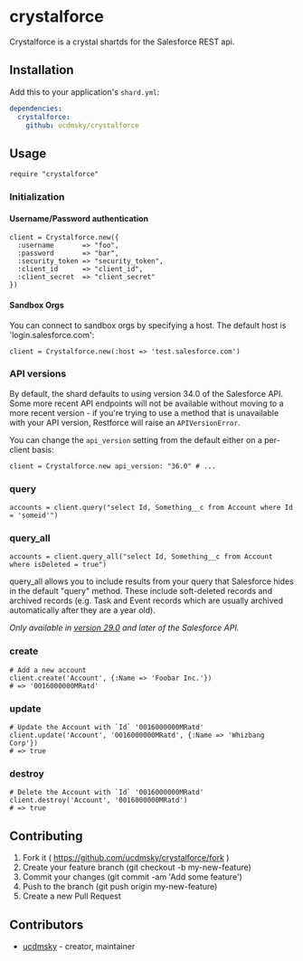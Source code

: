 # crystalforce

Crystalforce is a crystal shartds for the Salesforce REST api.

## Installation


Add this to your application's `shard.yml`:

```yaml
dependencies:
  crystalforce:
    github: ucdmsky/crystalforce
```


## Usage


```crystal
require "crystalforce"
```

### Initialization

#### Username/Password authentication

```crystal
client = Crystalforce.new({
  :username       => "foo",
  :password       => "bar",
  :security_token => "security_token",
  :client_id      => "client_id",
  :client_secret  => "client_secret"
})
```

#### Sandbox Orgs

You can connect to sandbox orgs by specifying a host. The default host is
'login.salesforce.com':

```crystal
client = Crystalforce.new(:host => 'test.salesforce.com')
```

### API versions

By default, the shard defaults to using version 34.0 of the Salesforce API.
Some more recent API endpoints will not be available without moving to a more recent
version - if you're trying to use a method that is unavailable with your API version,
Restforce will raise an `APIVersionError`.

You can change the `api_version` setting from the default either on a per-client basis:

```crystal
client = Crystalforce.new api_version: "36.0" # ...
```

### query

```crystal
accounts = client.query("select Id, Something__c from Account where Id = 'someid'")
```

### query_all

```crystal
accounts = client.query_all("select Id, Something__c from Account where isDeleted = true")
```

query_all allows you to include results from your query that Salesforce hides in the default "query" method.  These include soft-deleted records and archived records (e.g. Task and Event records which are usually archived automatically after they are a year old).

*Only available in [version 29.0](#api-versions) and later of the Salesforce API.*

### create

```crystal
# Add a new account
client.create('Account', {:Name => 'Foobar Inc.'})
# => '0016000000MRatd'
```

### update

```crystal
# Update the Account with `Id` '0016000000MRatd'
client.update('Account', '0016000000MRatd', {:Name => 'Whizbang Corp'})
# => true
```

### destroy

```crystal
# Delete the Account with `Id` '0016000000MRatd'
client.destroy('Account', '0016000000MRatd')
# => true
```

## Contributing

1. Fork it ( https://github.com/ucdmsky/crystalforce/fork )
2. Create your feature branch (git checkout -b my-new-feature)
3. Commit your changes (git commit -am 'Add some feature')
4. Push to the branch (git push origin my-new-feature)
5. Create a new Pull Request

## Contributors

- [ucdmsky](https://github.com/ucdmsky) - creator, maintainer
